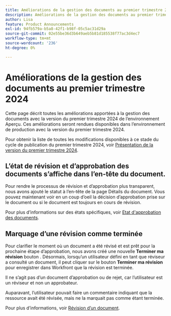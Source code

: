 ```yaml
---
title: Améliorations de la gestion des documents au premier trimestre 2024
description: Améliorations de la gestion des documents au premier trimestre 2024
author: Lisa
feature: Product Announcements
exl-id: 94fb579a-b5a8-42f1-b98f-05c5ac31d29a
source-git-commit: 02e55be36d3b649aeb5b81d185538f77ac3d4ec7
workflow-type: tm+mt
source-wordcount: '236'
ht-degree: 0%

---
```


# Améliorations de la gestion des documents au premier trimestre 2024

Cette page décrit toutes les améliorations apportées à la gestion des documents avec la version du premier trimestre 2024 de l’environnement Aperçu. Ces améliorations seront rendues disponibles dans l’environnement de production avec la version du premier trimestre 2024.

Pour obtenir la liste de toutes les modifications disponibles à ce stade du cycle de publication du premier trimestre 2024, voir [Présentation de la version du premier trimestre 2024](/help/quicksilver/product-announcements/product-releases/24-q1-release-activity/24-q1-release-overview.md).

## L’état de révision et d’approbation des documents s’affiche dans l’en-tête du document.

Pour rendre le processus de révision et d’approbation plus transparent, nous avons ajouté le statut à l’en-tête de la page Détails du document. Vous pouvez maintenant voir en un coup d’oeil la décision d’approbation prise sur le document ou si le document est toujours en cours de révision.

Pour plus d’informations sur des états spécifiques, voir [Etat d&#39;approbation des documents](/help/quicksilver/review-and-approve-work/document-reviews-and-approvals/manage-document-approvals/document-approval-status.md).

## Marquage d’une révision comme terminée

Pour clarifier le moment où un document a été révisé et est prêt pour la prochaine étape d’approbation, nous avons créé une nouvelle **Terminer ma révision** bouton . Désormais, lorsqu’un utilisateur défini en tant que réviseur a consulté un document, il peut cliquer sur le bouton **Terminer ma révision** pour enregistrer dans Workfront que la révision est terminée.

Il ne s’agit pas d’un document d’approbation ou de rejet, car l’utilisateur est un réviseur et non un approbateur.

Auparavant, l’utilisateur pouvait faire un commentaire indiquant que la ressource avait été révisée, mais ne la marquait pas comme étant terminée.

Pour plus d’informations, voir [Révision d’un document](/help/quicksilver/review-and-approve-work/document-reviews-and-approvals/review-and-approve-documents/review-a-document.md).
